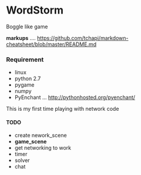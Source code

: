 WordStorm
=========
Boggle like game

__markups__ .... https://github.com/tchapi/markdown-cheatsheet/blob/master/README.md
### Requirement ###
* linux
* python 2.7
* pygame
* numpy
* PyEnchant ... http://pythonhosted.org/pyenchant/

This is my first time playing with network code

#### TODO ####
* create nework_scene
* __game_scene__
 * get networking to work
 * timer
 * solver
 * chat
